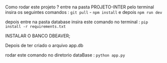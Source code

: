 ###
Como rodar este projeto ?
entre na pasta PROJETO-INTER pelo terminal
insira os seguintes comandos : `git pull` - `npm install` e depois `npm run dev`

depois entre na pasta database
insira este comando no terminal : 
`pip install -r requirements.txt`

INSTALAR O BANCO DBEAVER;

Depois de ter criado o arquivo app.db

rodar este comando no diretorio dataBase : `python app.py`